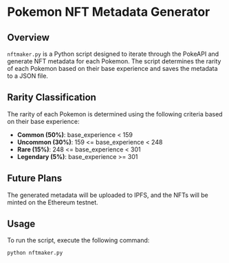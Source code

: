# Pokemon NFT Metadata Generator

## Overview
`nftmaker.py` is a Python script designed to iterate through the PokeAPI and generate NFT metadata for each Pokemon. The script determines the rarity of each Pokemon based on their base experience and saves the metadata to a JSON file.

## Rarity Classification
The rarity of each Pokemon is determined using the following criteria based on their base experience:
- **Common (50%)**: base_experience < 159
- **Uncommon (30%)**: 159 <= base_experience < 248
- **Rare (15%)**: 248 <= base_experience < 301
- **Legendary (5%)**: base_experience >= 301

## Future Plans
The generated metadata will be uploaded to IPFS, and the NFTs will be minted on the Ethereum testnet.

## Usage
To run the script, execute the following command:
```sh
python nftmaker.py
```